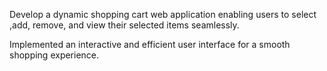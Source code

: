 Develop a dynamic shopping cart web application enabling users to select ,add, remove, and view their selected items seamlessly. 


Implemented an interactive and efficient user interface for a smooth shopping experience.
